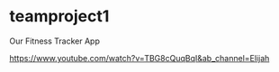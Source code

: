 # teamproject1

Our Fitness Tracker App

https://www.youtube.com/watch?v=TBG8cQuqBqI&ab_channel=Elijah
